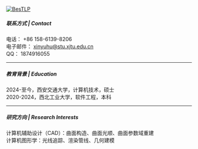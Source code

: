 [![BesTLP](https://img.shields.io/badge/BesTLP-github-blue?logo=github)](https://github.com/BesTLP)

##### 联系方式 | Contact  
电话： +86 158-6139-8206  
电子邮件： xinyuhu@stu.xjtu.edu.cn  
QQ： 1874916055

---

##### 教育背景 | Education  
2024-至今，西安交通大学，计算机技术，硕士  
2020-2024，西北工业大学，软件工程，本科

---

##### 研究方向 | Research Interests  
计算机辅助设计（CAD）：曲面构造、曲面光顺、曲面参数域重建  
计算机图形学：光线追踪、渲染管线、几何建模  